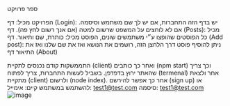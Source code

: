 ספר פרויקט

הפרויקט מכיל:
דף  (Login): יש בדף הזה התחברות, אם יש לך שם משתמש וסיסמה. אם לא לוחצים על המשפט שרשום למטה (אם אנך רשום לחץ פה).
דף (Posts): מכיל כל הפוסטים שהופצו ע״י משתמשים שונים, הפוסט מכיל: כותרת, שם ותיאור.
דף (Add post): ניתן להוסיף פוסט דרך הלחצן הזה, רושמים את הנושא ואז את שם שלנו ואז את התיאור
דף (About)


התממשקות
קודם נכנסים לתקיית (client) ואחר כך כותבים (npm start) וכך צריך שהאתר ירוץ בדפדפן.
בשביל לעשות התחברות, צריך לפתוח (termenal) אחר ולצאת מתקיית (client) ולרשום (node index).
אחר כך אפשר להירשם (sign up) או להשתמש במשתמש קיים:
אימייל: test1@test.com 
סיסמה: test1@test.com
![image](https://user-images.githubusercontent.com/97757451/201137039-371dc193-bd69-49d2-8953-518ffeb3b738.png)
